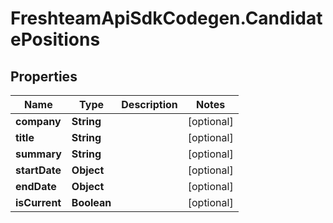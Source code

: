 # FreshteamApiSdkCodegen.CandidatePositions

## Properties

Name | Type | Description | Notes
------------ | ------------- | ------------- | -------------
**company** | **String** |  | [optional] 
**title** | **String** |  | [optional] 
**summary** | **String** |  | [optional] 
**startDate** | **Object** |  | [optional] 
**endDate** | **Object** |  | [optional] 
**isCurrent** | **Boolean** |  | [optional] 


